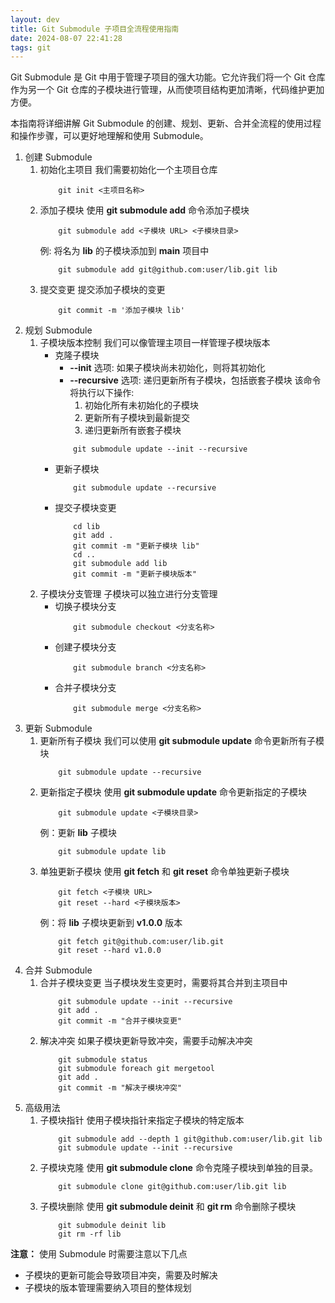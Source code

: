 ```yaml
---
layout: dev
title: Git Submodule 子项目全流程使用指南
date: 2024-08-07 22:41:28
tags: git
---
```

Git Submodule 是 Git 中用于管理子项目的强大功能。它允许我们将一个 Git 仓库作为另一个 Git 仓库的子模块进行管理，从而使项目结构更加清晰，代码维护更加方便。   

本指南将详细讲解 Git Submodule 的创建、规划、更新、合并全流程的使用过程和操作步骤，可以更好地理解和使用 Submodule。

1. 创建 Submodule
    1. 初始化主项目 
        我们需要初始化一个主项目仓库
        ```shell 
            git init <主项目名称>
        ```
    2. 添加子模块
        使用 **git submodule add** 命令添加子模块
        ```shell
            git submodule add <子模块 URL> <子模块目录>
        ```
        例: 将名为 **lib** 的子模块添加到 **main** 项目中
        ```shell
            git submodule add git@github.com:user/lib.git lib
        ```
    3. 提交变更
        提交添加子模块的变更
        ```shell
            git commit -m '添加子模块 lib'
        ```
2. 规划 Submodule
    1. 子模块版本控制
        我们可以像管理主项目一样管理子模块版本
        - 克隆子模块
            * **--init** 选项: 如果子模块尚未初始化，则将其初始化
            * **--recursive**  选项: 递归更新所有子模块，包括嵌套子模块
                该命令将执行以下操作:
                1. 初始化所有未初始化的子模块
                2. 更新所有子模块到最新提交
                3. 递归更新所有嵌套子模块
            ```shell
                git submodule update --init --recursive
            ```
        - 更新子模块
            ```shell
                git submodule update --recursive
            ```
        - 提交子模块变更  
            ```shell
                cd lib
                git add .
                git commit -m "更新子模块 lib"
                cd ..
                git submodule add lib
                git commit -m "更新子模块版本"
            ```
    2. 子模块分支管理
        子模块可以独立进行分支管理
       - 切换子模块分支
            ```shell
                git submodule checkout <分支名称>
            ```
        - 创建子模块分支
            ```shell
                git submodule branch <分支名称>
            ```
        - 合并子模块分支
            ```shell
                git submodule merge <分支名称>
            ```
3. 更新 Submodule
    1. 更新所有子模块
        我们可以使用 **git submodule update** 命令更新所有子模块
        ```shell
            git submodule update --recursive
        ```
    2. 更新指定子模块
        使用 **git submodule update** 命令更新指定的子模块
        ```shell
            git submodule update <子模块目录>
        ```
        例：更新 **lib** 子模块
        ```shell
            git submodule update lib
        ```
    3. 单独更新子模块
        使用 **git fetch** 和 **git reset** 命令单独更新子模块
        ```shell
            git fetch <子模块 URL>
            git reset --hard <子模块版本>
        ```
        例：将 **lib** 子模块更新到 **v1.0.0** 版本
        ```shell
            git fetch git@github.com:user/lib.git
            git reset --hard v1.0.0
        ```
4. 合并 Submodule
    1. 合并子模块变更
        当子模块发生变更时，需要将其合并到主项目中
        ```shell
            git submodule update --init --recursive
            git add .
            git commit -m "合并子模块变更"
        ```
    2. 解决冲突
        如果子模块更新导致冲突，需要手动解决冲突
        ```shell
            git submodule status
            git submodule foreach git mergetool
            git add .
            git commit -m "解决子模块冲突"
        ```
5. 高级用法
    1. 子模块指针
        使用子模块指针来指定子模块的特定版本
        ```shell
            git submodule add --depth 1 git@github.com:user/lib.git lib
            git submodule update --init --recursive
        ```
    2. 子模块克隆
        使用 **git submodule clone** 命令克隆子模块到单独的目录。
        ```shell
            git submodule clone git@github.com:user/lib.git lib
        ```
    3. 子模块删除
        使用 **git submodule deinit** 和 **git rm** 命令删除子模块
        ```shell
            git submodule deinit lib
            git rm -rf lib
        ```
**注意：** 使用 Submodule 时需要注意以下几点
 * 子模块的更新可能会导致项目冲突，需要及时解决
 * 子模块的版本管理需要纳入项目的整体规划